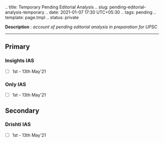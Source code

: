 .. title: Temporary Pending Editorial Analysis
.. slug: pending-editorial-analysis-temporary
.. date: 2021-01-07 17:30 UTC+05:30
.. tags: pending
.. template: page.tmpl
.. status: private

**Description** : *account of pending editorial analysis in preparation for UPSC*

***
<!-- TEASER_END -->

## Primary
### Insights IAS
- [ ] 1st - 13th May'21
### Only IAS
- [ ] 1st - 13th May'21

## Secondary
### Drishti IAS
- [ ] 1st - 13th May'21